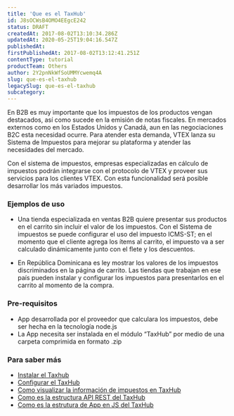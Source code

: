 ```yaml
---
title: 'Que es el TaxHub'
id: J8sOCWsB4OMO4EEgcE242
status: DRAFT
createdAt: 2017-08-02T13:10:34.286Z
updatedAt: 2020-05-25T19:04:16.547Z
publishedAt: 
firstPublishedAt: 2017-08-02T13:12:41.251Z
contentType: tutorial
productTeam: Others
author: 2Y2pnNkWfSoUMMYcwemq4A
slug: que-es-el-taxhub
legacySlug: que-es-el-taxhub
subcategory: 
---
```


En B2B es muy importante que los impuestos de los productos vengan destacados, así como sucede en la emisión de notas fiscales. En mercados externos como en los Estados Unidos y Canadá, aun en las negociaciones B2C esta necesidad ocurre. Para atender esta demanda, VTEX lanza su Sistema de Impuestos para mejorar su plataforma y atender las necesidades del mercado. 

Con el sistema de impuestos, empresas especializadas en cálculo de impuestos podrán integrarse con el protocolo de VTEX y proveer sus servicios para los clientes VTEX. Con esta funcionalidad será posible desarrollar los más variados impuestos.

### Ejemplos de uso

- Una tienda especializada en ventas B2B quiere presentar sus productos en el carrito sin incluir el valor de los impuestos. Con el Sistema de impuestos se puede configurar el uso del impuesto ICMS-ST; en el momento que el cliente agrega los ítems al carrito, el impuesto va a ser calculado dinámicamente junto con el flete y los descuentos.

- En República Dominicana es ley mostrar los valores de los impuestos discriminados en la página de carrito. Las tiendas que trabajan en ese país pueden instalar y configurar los impuestos para presentarlos en el carrito al momento de la compra.

### Pre-requisitos

-	App desarrollada por el proveedor que calculara los impuestos, debe ser hecha en la tecnología node.js
-	La App necesita ser instalada en el módulo “TaxHub” por medio de una carpeta comprimida en formato .zip

### Para saber más

- [Instalar el Taxhub](/es/tutorial/como-instalar-el-taxhub)
- [Configurar el TaxHub](/es/tutorial/configurar-el-taxhub)
- [Como visualizar la información de impuestos en TaxHub](/es/tutorial/como-visualizar-la-informacion-de-impuestos-en-taxhub)
- [Como es la estructura API REST del TaxHub](/es/tutorial/taxhub-estructura-del-api-rest)
- [Como es la estrutura de App en JS del TaxHub](/es/tutorial/taxhub-estructura-de-app-en-js)
